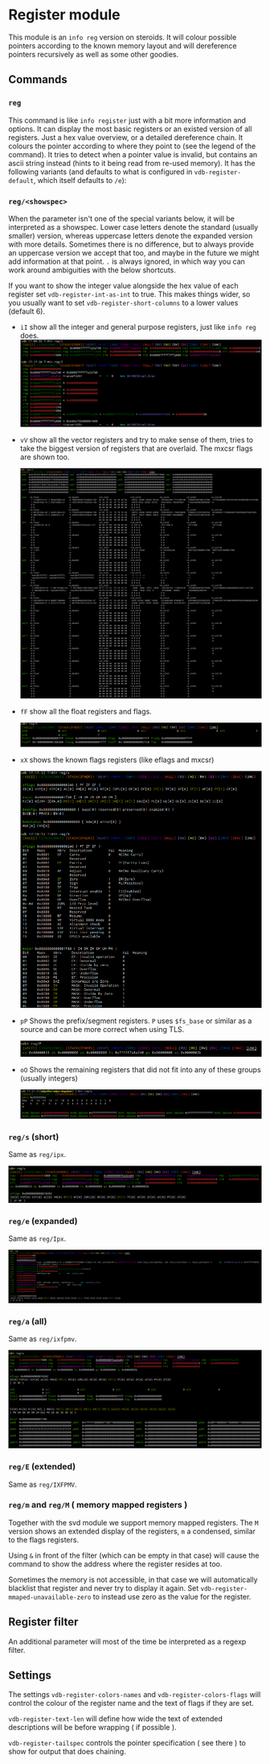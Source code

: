 # Register module

This module is an `info reg` version on steroids. It will colour possible pointers according to the known memory layout
and will dereference pointers recursively as well as some other goodies.

## Commands

### `reg`
This command is like `info register` just with a bit more information and options. It can display the most basic
registers or an existed version of all registers. Just a hex value overview, or a detailed dereference chain. It
colours the pointer according to where they point to (see the legend of the command). It tries to detect when a pointer
value is invalid, but contains an ascii string instead (hints to it being read from re-used memory). It has the
following variants (and defaults to what is configured in `vdb-register-default`, which itself defaults to `/e`):

### `reg/<showspec>`
When the parameter isn't one of the special variants below, it will be interpreted as a showspec. Lower case letters
denote the standard (usually smaller) version, whereas uppercase letters denote the expanded version with more details.
Sometimes there is no difference, but to always provide an uppercase version we accept that too, and maybe in the future
we might add information at that point. `.` is always ignored, in which way you can work around ambiguities with the
below shortcuts.

If you want to show the integer value alongside the hex value of each register set `vdb-register-int-as-int` to true.
This makes things wider, so you usually want to set `vdb-register-short-columns` to a lower values (default 6).

* `iI` show all the integer and general purpose registers, just like `info reg` does.
    ![](img/reg.iI.png)

* `vV` show all the vector registers and try to make sense of them, tries to take the biggest version of registers that
  are overlaid. The mxcsr flags are shown too.

    ![](img/reg.vV.png)
* `fF` show all the float registers and flags.

    ![](img/reg.fF.png)
* `xX` shows the known flags registers (like eflags and mxcsr)

    ![](img/reg.xX.png)
* `pP` Shows the prefix/segment registers. `P` uses `$fs_base` or similar as a source and can be more correct when using
  TLS.

    ![](img/reg.pP.png)
* `oO` Shows the remaining registers that did not fit into any of these groups (usually integers)

    ![](img/reg.o.png)

### `reg/s` (short)
Same as `reg/ipx`.

![](img/reg.s.png)
### `reg/e` (expanded)
Same as `reg/Ipx`.

![](img/reg.e.png)
### `reg/a` (all)
Same as `reg/ixfpmv`.

![](img/reg.a.png)
### `reg/E` (extended)
Same as `reg/IXFPMV`.

### `reg/m` and `reg/M` ( memory mapped registers )
Together with the svd module we support memory mapped registers. The `M` version shows an extended display of the
registers, `m` a condensed, similar to the flags registers.

Using `&` in front of the filter (which can be empty in that case) will cause the command to show the address where the
register resides at too.

Sometimes the memory is not accessible, in that case we will automatically blacklist that register and never try to
display it again. Set `vdb-register-mmaped-unavailable-zero` to instead use zero as the value for the register.
## Register filter
An additional parameter will most of the time be interpreted as a regexp filter.

## Settings
The settings `vdb-register-colors-names` and `vdb-register-colors-flags` will control the colour of the register name
and the text of flags if they are set.

`vdb-register-text-len` will define how wide the text of extended descriptions will be before wrapping ( if possible ).

`vdb-register-tailspec` controls the pointer specification ( see there ) to show for output that does chaining.

